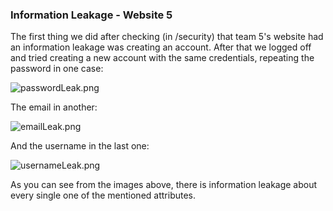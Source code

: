 ### Information Leakage - Website 5

The first thing we did after checking (in /security) that team 5's website had an information leakage 
was creating an account. After that we logged off and tried creating a new account with the same credentials, 
repeating the password in one case:

![passwordLeak.png](https://github.com/detiuaveiro/vulnerability-assessment-vulnerability-just-drink-some-coffee/blob/dev/informationLeakage_team5/passwordLeak.png)

The email in another:

![emailLeak.png](https://github.com/detiuaveiro/vulnerability-assessment-vulnerability-just-drink-some-coffee/blob/dev/informationLeakage_team5/passwordLeak.png)

And the username in the last one:

![usernameLeak.png](https://github.com/detiuaveiro/vulnerability-assessment-vulnerability-just-drink-some-coffee/blob/dev/informationLeakage_team5/usernameLeak.png)

As you can see from the images above, there is information leakage about every single one of the mentioned attributes.
